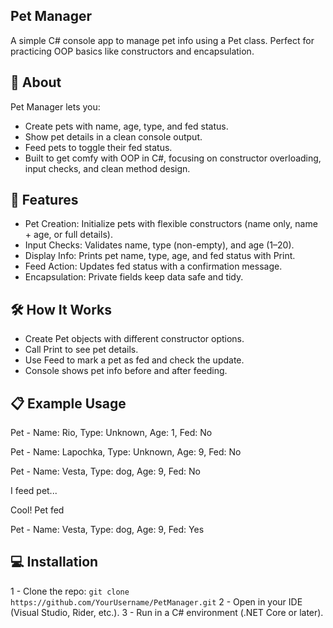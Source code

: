 ## Pet Manager
A simple C# console app to manage pet info using a Pet class. Perfect for practicing OOP basics like constructors and encapsulation.

## 📖 About
Pet Manager lets you:
- Create pets with name, age, type, and fed status.
- Show pet details in a clean console output.
- Feed pets to toggle their fed status.
- Built to get comfy with OOP in C#, focusing on constructor overloading, input checks, and clean method design.

## 🚀 Features
- Pet Creation: Initialize pets with flexible constructors (name only, name + age, or full details).
- Input Checks: Validates name, type (non-empty), and age (1–20).
- Display Info: Prints pet name, type, age, and fed status with Print.
- Feed Action: Updates fed status with a confirmation message.
- Encapsulation: Private fields keep data safe and tidy.

## 🛠️ How It Works
- Create Pet objects with different constructor options.
- Call Print to see pet details.
- Use Feed to mark a pet as fed and check the update.
- Console shows pet info before and after feeding.

## 📋 Example Usage
Pet - Name: Rio, Type: Unknown, Age: 1, Fed: No

Pet - Name: Lapochka, Type: Unknown, Age: 9, Fed: No

Pet - Name: Vesta, Type: dog, Age: 9, Fed: No

I feed pet...

Cool! Pet fed

Pet - Name: Vesta, Type: dog, Age: 9, Fed: Yes

## 💻 Installation
1 - Clone the repo:
```git clone https://github.com/YourUsername/PetManager.git```
2 - Open in your IDE (Visual Studio, Rider, etc.).
3 - Run in a C# environment (.NET Core or later).
